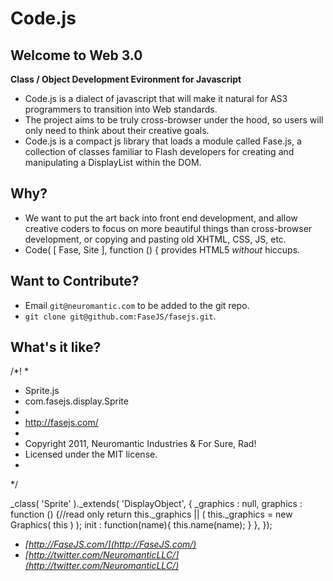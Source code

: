 # Code.js

## Welcome to Web 3.0


 
 **Class / Object Development Evironment for Javascript**
 
  * Code.js is a dialect of javascript that will make it natural for AS3 programmers to transition into Web standards.
  * The project aims to be truly cross-browser under the hood, so users will only need to think about their creative goals.
  * Code.js is a compact js library that loads a module called Fase.js, a collection of classes familiar to Flash developers for creating and manipulating a DisplayList within the DOM.
  
## Why?

  * We want to put the art back into front end development, and allow creative coders to focus on more beautiful things than cross-browser development, or copying and pasting old XHTML, CSS, JS, etc.
  * Code( [ Fase, Site ], function () { provides HTML5 *without* hiccups.
  
## Want to Contribute?
  
  * Email `git@neuromantic.com` to be added to the git repo.
  * `git clone git@github.com:FaseJS/fasejs.git`.
  
## What's it like?

/*!
 *
 * Sprite.js
 * com.fasejs.display.Sprite
 *
 * http://fasejs.com/
 *
 * Copyright 2011, Neuromantic Industries & For Sure, Rad!
 * Licensed under the MIT license.
 *
 */

_class( 'Sprite' )._extends( 'DisplayObject', {
	_graphics : null,
	graphics : function () {//read only
		return this._graphics || ( this._graphics = new Graphics( this ) );
		init : function(name){
			this.name(name);
		}
	},
});
  * *[http://FaseJS.com/](http://FaseJS.com/)*
  * *[http://twitter.com/NeuromanticLLC/](http://twitter.com/NeuromanticLLC/)*
